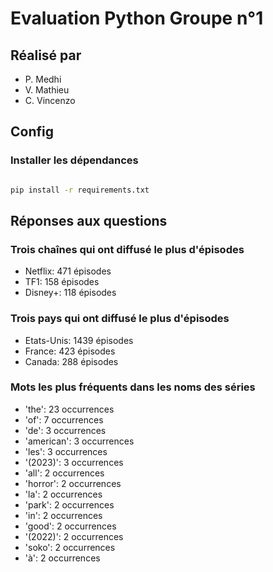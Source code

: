 # Evaluation Python Groupe n°1

## Réalisé par

- P. Medhi
- V. Mathieu
- C. Vincenzo

## Config

### Installer les dépendances

```bash

pip install -r requirements.txt

```

## Réponses aux questions

### Trois chaînes qui ont diffusé le plus d'épisodes

- Netflix: 471 épisodes
- TF1: 158 épisodes
- Disney+: 118 épisodes

### Trois pays qui ont diffusé le plus d'épisodes

- Etats-Unis: 1439 épisodes
- France: 423 épisodes
- Canada: 288 épisodes

### Mots les plus fréquents dans les noms des séries

- 'the': 23 occurrences
- 'of': 7 occurrences
- 'de': 3 occurrences
- 'american': 3 occurrences
- 'les': 3 occurrences
- '(2023)': 3 occurrences
- 'all': 2 occurrences
- 'horror': 2 occurrences
- 'la': 2 occurrences
- 'park': 2 occurrences
- 'in': 2 occurrences
- 'good': 2 occurrences
- '(2022)': 2 occurrences
- 'soko': 2 occurrences
- 'à': 2 occurrences
